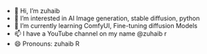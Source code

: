 - 👋 Hi, I’m zuhaib
- 👀 I’m interested in AI Image generation, stable diffusion, python
- 🌱 I’m currently learning ComfyUI, Fine-tuning diffusion Models
- 📫 I have a YouTube channel on my name @zuhaib r
- 😄 Pronouns: zuhaib R

<!---
techzuhaib/techzuhaib is a ✨ special ✨ repository because its `README.md` (this file) appears on your GitHub profile.
You can click the Preview link to take a look at your changes.
--->
